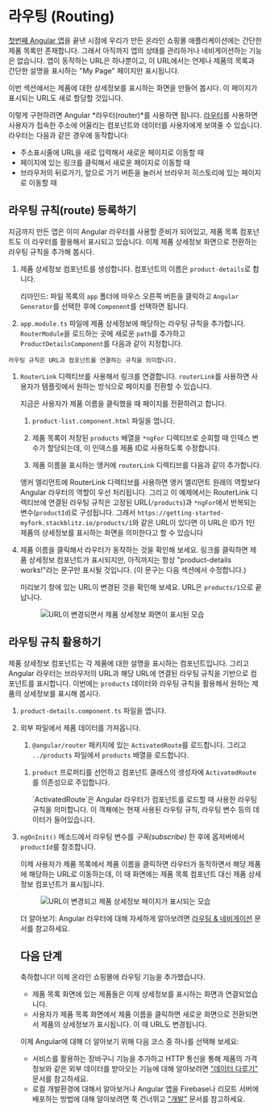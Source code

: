 <!--
# Routing
-->
# 라우팅 (Routing)

<!--
At the end of [Your First App](start "Getting Started: Your First App"), the online store application has a basic product catalog. 
The app doesn't have any variable states or navigation. 
There is one URL, and that URL always displays the "My Store" page with a list of products and their descriptions. 

In this section, you'll extend the app to display full product details in separate pages, with their own URLs.

To do this, you'll use the Angular *router*. 
The Angular [router](guide/glossary#router "router definition") enables you to show different components and data to the user based on where the user is in the application. 
The router enables navigation from one view to the next as users perform application tasks: 

* Enter a URL in the address bar, and the browser navigates to a corresponding page.
* Click links on the page, and the browser navigates to a new page.
* Click the browser's back and forward buttons, and the browser navigates backward and forward through the history of pages you've seen.
-->
[첫번째 Angular 앱](start "Getting Started: Your First App")을 끝낸 시점에 우리가 만든 온라인 쇼핑몰 애플리케이션에는 간단한 제품 목록만 존재합니다.
그래서 아직까지 앱의 상태를 관리하거나 네비게이션하는 기능은 없습니다.
앱이 동작하는 URL은 하나뿐이고, 이 URL에서는 언제나 제품의 목록과 간단한 설명을 표시하는 "My Page" 페이지만 표시됩니다.

이번 섹션에서는 제품에 대한 상세정보를 표시하는 화면을 만들어 봅시다. 이 페이지가 표시되는 URL도 새로 할당할 것입니다.

이렇게 구현하려면 Angular *라우터(router)*를 사용하면 됩니다.
[라우터](guide/glossary#router "router definition")를 사용하면 사용자가 접속한 주소에 어울리는 컴포넌트와 데이터를 사용자에게 보여줄 수 있습니다.
라우터는 다음과 같은 경우에 동작합니다:

* 주소표시줄에 URL을 새로 입력해서 새로운 페이지로 이동할 때
* 페이지에 있는 링크를 클릭해서 새로운 페이지로 이동할 때
* 브라우저의 뒤로가기, 앞으로 가기 버튼을 눌러서 브라우저 히스토리에 있는 페이지로 이동할 때

<!--
## Registering a route
-->
## 라우팅 규칙(route) 등록하기

<!--
The app is already set up to use the Angular router and to use routing to navigate to the product list component you modified earlier. Let's define a route to show individual product details.

1. Generate a new component for product details. Give the component the name `product-details`.

    Reminder: In the file list, right-click the `app` folder, choose `Angular Generator` and `Component`. 

1. In `app.module.ts`, add a route for product details, with a `path` of `products/:productId` and `ProductDetailsComponent` for the `component`.
-->
지금까지 만든 앱은 이미 Angular 라우터를 사용할 준비가 되어있고, 제품 목록 컴포넌트도 이 라우터를 활용해서 표시되고 있습니다. 이제 제품 상세정보 화면으로 전환하는 라우팅 규칙을 추가해 봅시다.

1. 제품 상세정보 컴포넌트를 생성합니다. 컴포넌트의 이름은 `product-details`로 합니다.

    리마인드: 파일 목록의 `app` 폴더에 마우스 오른쪽 버튼을 클릭하고 `Angular Generator`를 선택한 후에 `Component`를 선택하면 됩니다.

1. `app.module.ts` 파일에 제품 상세정보에 해당하는 라우팅 규칙을 추가합니다. `RouterModule`을 로드하는 곳에 새로운 `path`를 추가하고 `ProductDetailsComponent`를 다음과 같이 지정합니다.

    <code-example header="src/app/app.module.ts" path="getting-started/src/app/app.module.ts" region="product-details-route">
    </code-example>
<!--    
    A route associates one or more URL paths with a component.

1. Define a link using the `RouterLink` directive. The `routerLink` defines how the user navigates to the route (or URL) declaratively
    in the component template.

    We want the user to click a product name to display the details for that product. 

    1. Open `product-list.component.html`.

    1. Update the `*ngFor` directive to assign each index in the `products` array to the `productId` variable when iterating over the list.
    
    1. Modify the product name anchor to include a `routerLink`.
-->
    라우팅 규칙은 URL과 컴포넌트를 연결하는 규칙을 의미합니다.

1. `RouterLink` 디렉티브를 사용해서 링크를 연결합니다. `routerLink`를 사용하면 사용자가 템플릿에서 원하는 방식으로 페이지를 전환할 수 있습니다.

    지금은 사용자가 제품 이름을 클릭했을 때 페이지를 전환하려고 합니다.

    1. `product-list.component.html` 파일을 엽니다.

    1. 제품 목록이 저장된 `products` 배열을 `*ngFor` 디렉티브로 순회할 때 인덱스 변수가 할당되는데, 이 인덱스를 제품 ID로 사용하도록 수정합니다.
    
    1. 제품 이름을 표시하는 앵커에 `routerLink` 디렉티브를 다음과 같이 추가합니다.

    <code-example header="src/app/product-list/product-list.component.html" path="getting-started/src/app/product-list/product-list.component.html" region="router-link">
    </code-example>

    <!-- 
    To do: I see a comment line with ellipses between the closing of h3 and div. It's an interesting way to show that we've clipped out some code. Should we use this elsewhere? 
    -->

      <!--
      The RouterLink directive gives the router control over the anchor element. In this case, the route (URL) contains one fixed segment (`/products`) and the final segment is variable, inserting the id property of the current product. For example, the URL for a product with an `id` of 1 will be similar to `https://getting-started-myfork.stackblitz.io/products/1`. 
      -->
      앵커 엘리먼트에 RouterLink 디렉티브를 사용하면 앵커 엘리먼트 원래의 역할보다 Angular 라우터의 역할이 우선 처리됩니다. 그리고 이 예제에서는 RouterLink 디렉티브에 연결된 라우팅 규칙은 고정된 URL(`/products`)과 `*ngFor`에서 반복되는 변수(`productId`)로 구성됩니다. 그래서 `https://getting-started-myfork.stackblitz.io/products/1`와 같은 URL이 있다면 이 URL은 ID가 1인 제품의 상세정보를 표시하는 화면을 의미한다고 할 수 있습니다 

<!--
1. Test the router by clicking a product name. The app displays the product details component, which currently always says "product-details works!" (We'll fix this in the next section.)

    Notice that the URL in the preview window changes. The final segment is `products/1`.
-->
4. 제품 이름을 클릭해서 라우터가 동작하는 것을 확인해 보세요. 링크를 클릭하면 제품 상세정보 컴포넌트가 표시되지만, 아직까지는 항상 "product-details works!"라는 문구만 표시될 것입니다. (이 문구는 다음 섹션에서 수정합니다.)

    미리보기 창에 있는 URL이 변경된 것을 확인해 보세요. URL은 `products/1`으로 끝납니다.

    <figure>
      <!--
      <img src="generated/images/guide/start/product-details-works.png" alt="Product details page with updated URL">
      -->
      <img src="generated/images/guide/start/product-details-works.png" alt="URL이 변경되면서 제품 상세정보 화면이 표시된 모습">
    </figure>

    
<!--
## Using route information
-->
## 라우팅 규칙 활용하기

<!--
The product details component handles the display of each product. The Angular Router displays components based on the browser's URL and your defined routes. You'll use the Angular Router to combine the `products` data and route information to display the specific details for each product.

1. Open `product-details.component.ts`

1. Arrange to use product data from an external file. 

    1. Import `ActivatedRoute` from the `@angular/router` package, and the `products` array from `../products`.
-->
제품 상세정보 컴포넌트는 각 제품에 대한 설명을 표시하는 컴포넌트입니다. 그리고 Angular 라우터는 브라우저의 URL과 해당 URL에 연결된 라우팅 규칙을 기반으로 컴포넌트를 표시합니다. 이번에는 `products` 데이터와 라우팅 규칙을 활용해서 원하는 제품의 상세정보를 표시해 봅시다.

1. `product-details.component.ts` 파일을 엽니다.

1. 외부 파일에서 제품 데이터를 가져옵니다. 

    1. `@angular/router` 패키지에 있는 `ActivatedRoute`를 로드합니다. 그리고 `../products` 파일에서 `products` 배열을 로드합니다.

        <code-example header="src/app/product-details/product-details.component.ts" path="getting-started/src/app/product-details/product-details.component.1.ts" region="imports">
        </code-example>
    <!--
    1. Define the `product` property and inject the `ActivatedRoute` into the constructor.
    -->
    1. `product` 프로퍼티를 선언하고 컴포넌트 클래스의 생성자에 `ActivatedRoute`를 의존성으로 주입합니다.

        <code-example header="src/app/product-details/product-details.component.ts" path="getting-started/src/app/product-details/product-details.component.1.ts" region="props-methods">
        </code-example>
        <!--
        The `ActivatedRoute` is specific to each routed component loaded by the Angular Router. It contains information about the
        route, its parameters, and additional data associated with the route.
        -->
        `ActivatedRoute`은 Angular 라우터가 컴포넌트를 로드할 때 사용한 라우팅 규칙을 의미합니다. 이 객체에는 현재 사용된 라우팅 규칙, 라우팅 변수 등의 데이터가 들어있습니다.

        <!-- 
        To do: This is the first time we inject anything into a component. Should we mention it here? There's also a comment about maybe explaining it a bit in the services section (in data.md).
        -->

<!--
1. In the `ngOnInit()` method, _subscribe_ to route params and fetch the product based on the `productId`.
-->
3. `ngOnInit()` 메소드에서 라우팅 변수를 _구독(subscribe)_ 한 후에 옵저버에서 `productId`를 참조합니다.

    <code-example path="getting-started/src/app/product-details/product-details.component.1.ts" region="get-product">
    </code-example>

    <!--
    The route parameters correspond to the path variables defined in the route. The `productId` is provided from
    the URL that was matched to the route. You use the `productId` to display the details for each unique product. 

1. Update the template to display product details information inside an `*ngIf`.
-->
    라우팅 변수는 라우팅 규칙에 사용된 path 변수에 따라 달라집니다. 그리고 이 예제에서는 위에서 정의한 라우팅 규칙에 따라 `productId`가 라우팅 변수로 사용되었습니다. `productId` 변수는 특정 제품을 구분하는 용도로 사용합니다.

1. 템플릿에서 제품의 상세정보가 표시되는 영역을 `*ngIf`로 감쌉니다.

    <code-example header="src/app/product-details/product-details.component.html" path="getting-started/src/app/product-details/product-details.component.html" region="details">
    </code-example>

<!--
Now, when the user clicks on a name in the product list, the router navigates you to the distinct URL for the product, swaps out the product list component for the product details component, and displays the product details. 
-->
이제 사용자가 제품 목록에서 제품 이름을 클릭하면 라우터가 동작하면서 해당 제품에 해당하는 URL로 이동하는데, 이 때 화면에는 제품 목록 컴포넌트 대신 제품 상세정보 컴포넌트가 표시됩니다.

  <figure>
    <!--
    <img src="generated/images/guide/start/product-details-routed.png" alt="Product details page with updated URL and full details displayed">
    -->
    <img src="generated/images/guide/start/product-details-routed.png" alt="URL이 변경되고 제품 상세정보 페이지가 표시되는 모습">
  </figure>



<div class="alert is-helpful">

<!--
Learn more: See [Routing & Navigation](guide/router "Routing & Navigation") for more information about the Angular router. 
-->
더 알아보기: Angular 라우터에 대해 자세하게 알아보려면 [라우팅 & 네비게이션](guide/router "라우팅 & 네비게이션") 문서를 참고하세요.

</div>


<!--
## Next steps
-->
## 다음 단계

<!--
Congratulations! You have integrated routing into your online store.

* Products are linked from the product list page to individual products
* Users can click on a product name from the list to see details in a new view, with a distinct URL (route)

To continue exploring Angular, choose either of the following options:
* [Continue to the "Managing Data" section](start/data "Getting Started: Managing Data") to add the shopping cart feature, using a service to manage the cart data and using HTTP to retrieve external data for shipping prices. 
* [Skip ahead to the Deployment section](start/deployment "Getting Started: Deployment") to deploy your app to Firebase or move to local development. 
-->
축하합니다! 이제 온라인 쇼핑몰에 라우팅 기능을 추가했습니다.

* 제품 목록 화면에 있는 제품들은 이제 상세정보를 표시하는 화면과 연결되었습니다.
* 사용자가 제품 목록 화면에서 제품 이름을 클릭하면 새로운 화면으로 전환되면서 제품의 상세정보가 표시됩니다. 이 때 URL도 변경됩니다.

이제 Angular에 대해 더 알아보기 위해 다음 코스 중 하나를 선택해 보세요:
* 서비스를 활용하는 장바구니 기능을 추가하고 HTTP 통신을 통해 제품의 가격정보와 같은 외부 데이터를 받아오는 기능에 대해 알아보려면 ["데이터 다루기"](start/data "Getting Started: Managing Data") 문서를 참고하세요.
* 로컬 개발환경에 대해서 알아보거나 Angular 앱을 Firebase나 리모트 서버에 배포하는 방법에 대해 알아보려면 쭉 건너뛰고 ["개발"](start/deployment "Getting Started: Deployment") 문서를 참고하세요.
